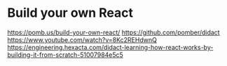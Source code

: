 # Build your own React

https://pomb.us/build-your-own-react/
https://github.com/pomber/didact
https://www.youtube.com/watch?v=8Kc2REHdwnQ
https://engineering.hexacta.com/didact-learning-how-react-works-by-building-it-from-scratch-51007984e5c5
